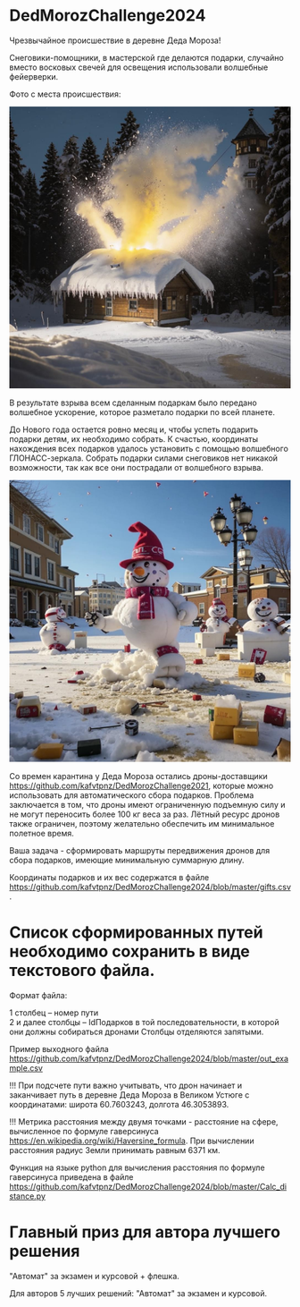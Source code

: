 # DedMorozChallenge2024

Чрезвычайное происшествие в деревне Деда Мороза!

Снеговики-помощники, в мастерской где делаются подарки, случайно вместо восковых свечей для освещения использовали волшебные фейерверки.

Фото с места происшествия:

<img src="./blob/master/raw/boom.jpg" width="640"/>


В результате взрыва всем сделанным подаркам было передано волшебное ускорение, которое разметало подарки по всей планете.

До Нового года остается ровно месяц и, чтобы успеть подарить подарки детям, их необходимо собрать. К счастью, координаты нахождения всех подарков удалось установить с помощью волшебного ГЛОНАСС-зеркала.
Собрать подарки силами снеговиков нет никакой возможности, так как все они пострадали от волшебного взрыва.

<img src="./blob/master/raw/snowmanboom2.jpg" width="640"/>

Со времен карантина у Деда Мороза остались дроны-доставщики https://github.com/kafvtpnz/DedMorozChallenge2021, которые можно использовать для автоматического сбора подарков. Проблема заключается в том, что дроны имеют ограниченную подъемную силу и не могут переносить более 100 кг веса за раз. Лётный ресурс дронов также ограничен, поэтому желательно обеспечить им минимальное полетное время.

Ваша задача - сформировать маршруты передвижения дронов для сбора подарков, имеющие минимальную суммарную длину.  

Координаты подарков и их вес содержатся в файле https://github.com/kafvtpnz/DedMorozChallenge2024/blob/master/gifts.csv.

# Список сформированных путей необходимо сохранить в виде текстового файла.
Формат файла:

1 столбец – номер пути  
2 и далее столбцы – IdПодарков в той последовательности, в которой они должны собираться дронами 
Столбцы отделяются запятыми.

Пример выходного файла https://github.com/kafvtpnz/DedMorozChallenge2024/blob/master/out_example.csv

!!! При подсчете пути важно учитывать, что дрон начинает и заканчивает путь в деревне Деда Мороза в Великом Устюге с координатами: широта 60.7603243, долгота	46.3053893.

!!! Метрика расстояния между двумя точками - расстояние на сфере, вычисленное по формуле гаверсинуса https://en.wikipedia.org/wiki/Haversine_formula. При вычислении расстояния радиус Земли принимать равным 6371 км.

Функция на языке python для вычисления расстояния по формуле гаверсинуса приведена в файле https://github.com/kafvtpnz/DedMorozChallenge2024/blob/master/Calc_distance.py

# Главный приз для автора лучшего решения
"Автомат" за экзамен и курсовой + флешка.

Для авторов 5 лучших решений: "Автомат" за экзамен и курсовой.
